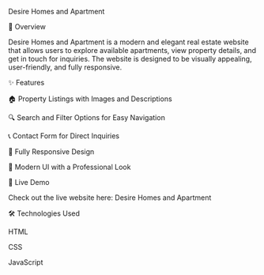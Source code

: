Desire Homes and Apartment

🏡 Overview

Desire Homes and Apartment is a modern and elegant real estate website that allows users to explore available apartments, view property details, and get in touch for inquiries. The website is designed to be visually appealing, user-friendly, and fully responsive.

✨ Features

🏠 Property Listings with Images and Descriptions

🔍 Search and Filter Options for Easy Navigation

📞 Contact Form for Direct Inquiries

📱 Fully Responsive Design

🎨 Modern UI with a Professional Look

🚀 Live Demo

Check out the live website here: Desire Homes and Apartment

🛠️ Technologies Used

HTML

CSS

JavaScript
